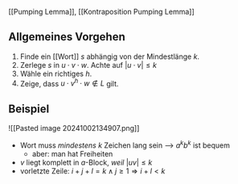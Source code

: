 [[Pumping Lemma]], [[Kontraposition Pumping Lemma]]
## Allgemeines Vorgehen
1. Finde ein [[Wort]] $s$ abhängig von der Mindestlänge $k$.
2. Zerlege $s$ in $u \cdot v \cdot w$. Achte auf $|u \cdot v| \leq k$
3. Wähle ein richtiges $h$.
4. Zeige, dass $u \cdot v^{h} \cdot w \not\in L$ gilt.


## Beispiel
![[Pasted image 20241002134907.png]]
- Wort muss _mindestens_ $k$ Zeichen lang sein --> $a^{k}b^{k}$ ist bequem
	- aber: man hat Freiheiten
- $v$ liegt komplett in $a$-Block, _weil_ $|uv| \leq k$ 
- vorletzte Zeile: $i + j + l =k \land j \geq 1 \Longrightarrow i + l \lt k$ 